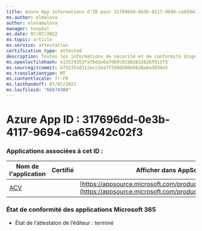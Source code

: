 ```yaml
---
title: Azure App informations d’ID pour 317696dd-0e3b-4117-9694-ca65942c02f3
ms.author: elmalova
author: elenamalova
manager: tonybal
ms.date: 07/07/2022
ms.topic: article
ms.service: attestation
certification_type: attested
description: Toutes les informations de sécurité et de conformité disponibles pour 317696dd-0e3b-4117-9694-ca65942c02f3.
ms.openlocfilehash: e13574352fa7bd2e6a7d69c6198163282bf011f3
ms.sourcegitcommit: b752351d112ecc2ea7f539d200e6638a6a3034e5
ms.translationtype: MT
ms.contentlocale: fr-FR
ms.lasthandoff: 07/07/2022
ms.locfileid: "66674388"
---
```

# <a name="azure-app-id-317696dd-0e3b-4117-9694-ca65942c02f3"></a>Azure App ID : 317696dd-0e3b-4117-9694-ca65942c02f3


### <a name="apps-associated-with-this-id"></a>Applications associées à cet ID :
| **Nom de l'application** | **Certifié** | **Afficher dans AppSource** |
|--------------|---------------|-----------------------|
| [ACV](../forward/WA200004237.md) |  | [https://appsource.microsoft.com/product/office/WA200004237](https://appsource.microsoft.com/product/office/WA200004237) |

### <a name="microsoft-365-app-compliance-status"></a>État de conformité des applications Microsoft 365
- État de l’attestaton de l’éditeur : terminé
